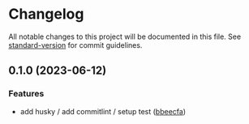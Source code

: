 # Changelog

All notable changes to this project will be documented in this file. See [standard-version](https://github.com/conventional-changelog/standard-version) for commit guidelines.

## 0.1.0 (2023-06-12)


### Features

* add husky / add commitlint / setup test ([bbeecfa](https://github.com/mokkapps/changelog-generator-demo/commits/bbeecfaeabe99b3554ea7c3a786eef572c9930e1))
